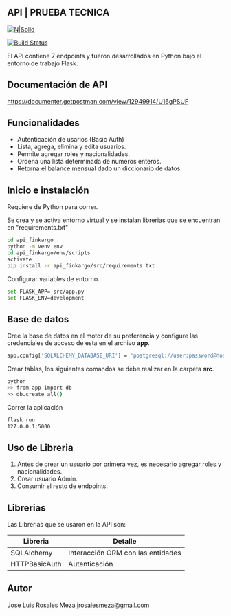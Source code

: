 ## API | PRUEBA TECNICA

[![N|Solid](https://finkargo.com/static/media/finkago-logo.66dcfc4b.svg)](https://nodesource.com/products/nsolid)

[![Build Status](https://travis-ci.org/joemccann/dillinger.svg?branch=master)](https://travis-ci.org/joemccann/dillinger)

El API contiene 7 endpoints y fueron desarrollados en Python bajo el entorno de trabajo Flask.

## Documentación de API
https://documenter.getpostman.com/view/12949914/U16gPSUF

## Funcionalidades

- Autenticación de usarios (Basic Auth)
- Lista, agrega, elimina y edita usuarios.
- Permite agregar roles y nacionalidades.
- Ordena una lista determinada de numeros enteros.
- Retorna el balance mensual dado un diccionario de datos.


## Inicio e instalación
Requiere de Python para correr.

Se crea y se activa entorno virtual y se instalan librerias que se encuentran en "requirements.txt"
```sh
cd api_finkargo
python -m venv env
cd api_finkargo/env/scripts
activate
pip install -r api_finkargo/src/requirements.txt
```
Configurar variables de entorno.
```sh
set FLASK_APP= src/app.py
set FLASK_ENV=development
```
## Base de datos
Cree la base de datos en el motor de su preferencia y configure las credenciales de acceso de esta en el archivo **app**.
```sh
app.config['SQLALCHEMY_DATABASE_URI'] = 'postgresql://user:password@host:port/nameBaseDatos'
```
Crear tablas, los siguientes comandos se debe realizar en la carpeta **src**.
```sh
python
>> from app import db
>> db.create_all()
```
Correr la aplicación
```sh
flask run
127.0.0.1:5000
```

## Uso de Libreria

1. Antes de crear un usuario por primera vez, es necesario agregar roles y nacionalidades.
2. Crear usuario Admin.
3. Consumir el resto de endpoints.

## Librerias

Las Librerias que se usaron en la API son:

| Libreria | Detalle |
| ------ | ------ |
| SQLAlchemy | Interacción ORM con las entidades |
| HTTPBasicAuth | Autenticación |

## Autor
Jose Luis Rosales Meza
jrosalesmeza@gmail.com

